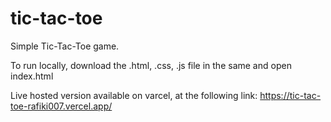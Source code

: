 # tic-tac-toe
Simple Tic-Tac-Toe game. 

To run locally, download the .html, .css, .js file in the same and open index.html

Live hosted version available on varcel, at the following link:
https://tic-tac-toe-rafiki007.vercel.app/
